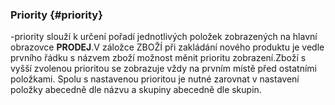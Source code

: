 ### Priority {#priority}

-priority slouží k určení pořadí jednotlivých položek zobrazených na hlavní obrazovce **PRODEJ**.V záložce ZBOŽÍ při zakládání nového produktu je vedle prvního řádku s názvem zboží možnost měnit prioritu zobrazení.Zboží s vyšší zvolenou prioritou se zobrazuje vždy na prvním místě před ostatními položkami. Spolu s nastavenou prioritou je nutné zarovnat v nastavení položky abecedně dle názvu a skupiny abecedně dle skupin.

